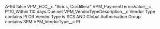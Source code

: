 <?xml version="1.0" encoding="UTF-8"?>
<CustomMetadata xmlns="http://soap.sforce.com/2006/04/metadata" xmlns:xsi="http://www.w3.org/2001/XMLSchema-instance" xmlns:xsd="http://www.w3.org/2001/XMLSchema">
    <label>A-94</label>
    <protected>false</protected>
    <values>
        <field>VPM_ECC__c</field>
        <value xsi:type="xsd:string">&quot;Sirius, Cordillera&quot;</value>
    </values>
    <values>
        <field>VPM_PaymentTermsValue__c</field>
        <value xsi:type="xsd:string">P110_Within 110 days Due net</value>
    </values>
    <values>
        <field>VPM_VendorTypeDescription__c</field>
        <value xsi:type="xsd:string">Vendor Type contains PI OR Vendor Type is SCS AND Global Authorisation Group contains 3PM</value>
    </values>
    <values>
        <field>VPM_VendorType__c</field>
        <value xsi:type="xsd:string">PI</value>
    </values>
</CustomMetadata>
